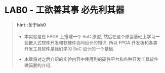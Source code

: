 # LAB0 - 工欲善其事 必先利其器

> #### hint::关于lab0
>
> * 本实验是在 FPGA 上搭建一个 SoC 原型, 然后在这个原型基础上学习一些嵌入式软件开发和软硬件协同设计的知识, 所以 FPGA 开发板和各类开发工具软件是我们学习 SoC 设计的一个基础. 
>
> * 本章将对之后介绍的实验内容中使用到的硬件平台和各种开发工具软件做简要的介绍. 

